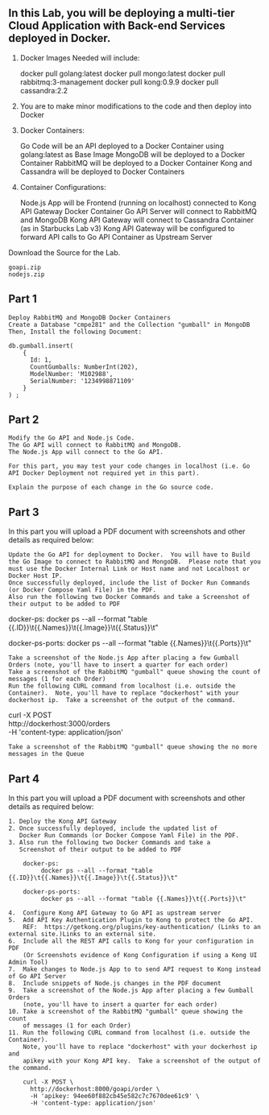 

## In this Lab, you will be deploying a multi-tier Cloud Application with Back-end Services deployed in Docker.

1. Docker Images Needed will include:

    docker pull golang:latest
    docker pull mongo:latest
    docker pull rabbitmq:3-management
    docker pull kong:0.9.9
    docker pull cassandra:2.2

2. You are to make minor modifications to the code and then deploy into Docker

3. Docker Containers:

    Go Code will be an API deployed to a Docker Container using golang:latest as Base Image
    MongoDB will be deployed to a Docker Container
    RabbitMQ will be deployed to a Docker Container
    Kong and Cassandra will be deployed to Docker Containers

6. Container Configurations:

    Node.js App will be Frontend (running on localhost) connected to Kong API Gateway Docker Container
    Go API Server will connect to RabbitMQ and MongoDB
    Kong API Gateway will connect to Cassandra Container (as in Starbucks Lab v3)
    Kong API Gateway will be configured to forward API calls to Go API Container as Upstream Server

Download the Source for the Lab.

    goapi.zip
    nodejs.zip



## Part 1


    Deploy RabbitMQ and MongoDB Docker Containers
    Create a Database "cmpe281" and the Collection "gumball" in MongoDB
    Then, Install the following Document:

    db.gumball.insert(
        {
          Id: 1,
          CountGumballs: NumberInt(202),
          ModelNumber: 'M102988',
          SerialNumber: '1234998871109'
        }
    ) ;


## Part 2



    Modify the Go API and Node.js Code.  
    The Go API will connect to RabbitMQ and MongoDB.  
    The Node.js App will connect to the Go API. 
 
    For this part, you may test your code changes in localhost (i.e. Go API Docker Deployment not required yet in this part).

    Explain the purpose of each change in the Go source code.


## Part 3

In this part you will upload a PDF document with screenshots and other details as required below:

    Update the Go API for deployment to Docker.  You will have to Build the Go Image to connect to RabbitMQ and MongoDB.  Please note that you must use the Docker Internal Link or Host name and not Localhost or Docker Host IP.
    Once successfully deployed, include the list of Docker Run Commands (or Docker Compose Yaml File) in the PDF.
    Also run the following two Docker Commands and take a Screenshot of their output to be added to PDF

docker-ps:
     docker ps --all --format "table {{.ID}}\t{{.Names}}\t{{.Image}}\t{{.Status}}\t"

docker-ps-ports:
     docker ps --all --format "table {{.Names}}\t{{.Ports}}\t"

    Take a screenshot of the Node.js App after placing a few Gumball Orders (note, you'll have to insert a quarter for each order)
    Take a screenshot of the RabbitMQ "gumball" queue showing the count of messages (1 for each Order)
    Run the following CURL command from localhost (i.e. outside the Container).  Note, you'll have to replace "dockerhost" with your dockerhost ip.  Take a screenshot of the output of the command.

curl -X POST \
  http://dockerhost:3000/orders \
  -H 'content-type: application/json'

    Take a screenshot of the RabbitMQ "gumball" queue showing the no more messages in the Queue


## Part 4

In this part you will upload a PDF document with screenshots and other details as required below:

    1. Deploy the Kong API Gateway
    2. Once successfully deployed, include the updated list of 
       Docker Run Commands (or Docker Compose Yaml File) in the PDF.
    3. Also run the following two Docker Commands and take a 
       Screenshot of their output to be added to PDF

		docker-ps:
		     docker ps --all --format "table {{.ID}}\t{{.Names}}\t{{.Image}}\t{{.Status}}\t"

		docker-ps-ports:
		     docker ps --all --format "table {{.Names}}\t{{.Ports}}\t"

    4. 	Configure Kong API Gateway to Go API as upstream server
    5. 	Add API Key Authentication Plugin to Kong to protect the Go API. 
       	REF:  https://getkong.org/plugins/key-authentication/ (Links to an external site.)Links to an external site.
    6. 	Include all the REST API calls to Kong for your configuration in PDF
       	(Or Screenshots evidence of Kong Configuration if using a Kong UI Admin Tool)
    7. 	Make changes to Node.js App to to send API request to Kong instead of Go API Server
    8. 	Include snippets of Node.js changes in the PDF document
    9. 	Take a screenshot of the Node.js App after placing a few Gumball Orders 
       	(note, you'll have to insert a quarter for each order)
    10. Take a screenshot of the RabbitMQ "gumball" queue showing the count 
    	of messages (1 for each Order)
    11. Run the following CURL command from localhost (i.e. outside the Container).  
    	Note, you'll have to replace "dockerhost" with your dockerhost ip and 
    	apikey with your Kong API key.  Take a screenshot of the output of the command.

		curl -X POST \
		  http://dockerhost:8000/goapi/order \
		  -H 'apikey: 94ee60f882cb45e582c7c7670dee61c9' \
		  -H 'content-type: application/json'

